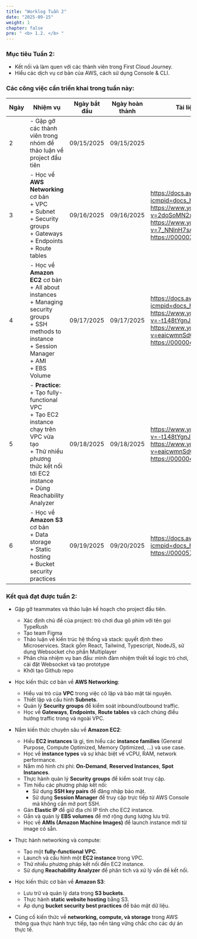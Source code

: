 ```yaml
---
title: "Worklog Tuần 2"
date: "2025-09-15"
weight: 1
chapter: false
pre: " <b> 1.2. </b> "
---
```


### Mục tiêu Tuần 2:

* Kết nối và làm quen với các thành viên trong First Cloud Journey.
* Hiểu các dịch vụ cơ bản của AWS, cách sử dụng Console & CLI.

### Các công việc cần triển khai trong tuần này:
| Ngày | Nhiệm vụ                                                                                                                                                                                 | Ngày bắt đầu | Ngày hoàn thành | Tài liệu tham khảo                                                                                                                                                                                                       |
| ---- |------------------------------------------------------------------------------------------------------------------------------------------------------------------------------------------|--------------|-----------------|---------------------------------------------------------------------------------------------------------------------------------------------------------------------------------------------------------------------------|
| 2    | - Gặp gỡ các thành viên trong nhóm để thảo luận về project đầu tiên                                                                                                                      | 09/15/2025   | 09/15/2025      |
| 3    | - Học về **AWS Networking** cơ bản <br> + VPC <br> + Subnet <br> + Security groups <br> + Gateways <br> + Endpoints <br> + Route tables                                                  | 09/16/2025   | 09/16/2025      | <https://docs.aws.amazon.com/vpc/?icmpid=docs_homepage_networking> <https://www.youtube.com/watch?v=2doSoMN2xvI&t=127s> <https://www.youtube.com/watch?v=7_NNlnH7sAg> <https://000003.awsstudygroup.com/>               |
| 4    | - Học về **Amazon EC2** cơ bản <br> + All about instances <br> + Managing security groups <br> + SSH methods to instance <br> + Session Manager <br> + AMI <br> + EBS Volume             | 09/17/2025   | 09/17/2025      | <https://docs.aws.amazon.com/ec2/?icmpid=docs_homepage_compute> <https://www.youtube.com/watch?v=-t148tYgnJU&pp=ygUDZWMy> <https://www.youtube.com/watch?v=eaicwmnSdCs&pp=ygUDZWMy> <https://000004.awsstudygroup.com/> |
| 5    | - **Practice:** <br> + Tạo fully-functional VPC <br> + Tạo EC2 instance chạy trên VPC vừa tạo <br> + Thử nhiều phương thức kết nối tới EC2 instance <br> + Dùng Reachability Analyzer     | 09/18/2025   | 09/18/2025      | <https://www.youtube.com/watch?v=-t148tYgnJU&pp=ygUDZWMy> <https://www.youtube.com/watch?v=eaicwmnSdCs&pp=ygUDZWMy> <https://000004.awsstudygroup.com/>                                                                 |
| 6    | - Học về **Amazon S3** cơ bản <br> + Data storage <br> + Static hosting <br> + Bucket security practices                                                                                 | 09/19/2025   | 09/20/2025      | <https://docs.aws.amazon.com/s3/?icmpid=docs_homepage_serverless> <https://000057.awsstudygroup.com/>                                                                                                                   |

### Kết quả đạt được tuần 2:

* Gặp gỡ teammates và thảo luận kế hoạch cho project đầu tiên.
    * Xác định chủ đề của project: trò chơi đua gõ phím với tên gọi TypeRush
    * Tạo team Figma
    * Thảo luận về kiến trúc hệ thống và stack: quyết định theo Microservices. Stack gồm React, Tailwind, Typescript, NodeJS, sử dụng Websocket cho phần Multiplayer
    * Phân chia nhiệm vụ ban đầu: mình đảm nhiệm thiết kế logic trò chơi, cài đặt Websocket và tạo prototype
    * Khởi tạo Github repo

* Học kiến thức cơ bản về **AWS Networking**:
    * Hiểu vai trò của **VPC** trong việc cô lập và bảo mật tài nguyên.
    * Thiết lập và cấu hình **Subnets**.
    * Quản lý **Security groups** để kiểm soát inbound/outbound traffic.
    * Học về **Gateways**, **Endpoints**, **Route tables** và cách chúng điều hướng traffic trong và ngoài VPC.

* Nắm kiến thức chuyên sâu về **Amazon EC2**:
    * Hiểu **EC2 instances** là gì, tìm hiểu các **instance families** (General Purpose, Compute Optimized, Memory Optimized, …) và use case.
    * Học về **instance types** và sự khác biệt về vCPU, RAM, network performance.
    * Nắm mô hình chi phí: **On-Demand**, **Reserved Instances**, **Spot Instances**.
    * Thực hành quản lý **Security groups** để kiểm soát truy cập.
    * Tìm hiểu các phương pháp kết nối:
        - Sử dụng **SSH key pairs** để đăng nhập bảo mật.
        - Sử dụng **Session Manager** để truy cập trực tiếp từ AWS Console mà không cần mở port SSH.
    * Gán **Elastic IP** để giữ địa chỉ IP tĩnh cho EC2 instance.
    * Gắn và quản lý **EBS volumes** để mở rộng dung lượng lưu trữ.
    * Học về **AMIs (Amazon Machine Images)** để launch instance mới từ image có sẵn.

* Thực hành networking và compute:
    * Tạo một **fully-functional VPC**.
    * Launch và cấu hình một **EC2 instance** trong VPC.
    * Thử nhiều phương pháp kết nối đến EC2 instance.
    * Sử dụng **Reachability Analyzer** để phân tích và xử lý vấn đề kết nối.

* Học kiến thức cơ bản về **Amazon S3**:
    * Lưu trữ và quản lý data trong **S3 buckets**.
    * Thực hành **static website hosting** bằng S3.
    * Áp dụng **bucket security best practices** để bảo mật dữ liệu.

* Củng cố kiến thức về **networking, compute, và storage** trong AWS thông qua thực hành trực tiếp, tạo nền tảng vững chắc cho các dự án thực tế.  




